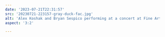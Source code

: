 ```yaml
---
date: '2023-07-21T22:31:57'
src: '20230721-223157-gray-duck-fac.jpg'
alt: 'Alex Koshak and Bryan Sespico performing at a concert at Fine Arts Center at Colorado College'
aspect: '3:2'

---
```

